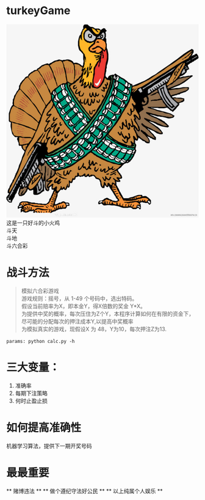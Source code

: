 # turkeyGame
![turkeyGame](https://github.com/zhoujinl/turkeyGame/blob/master/turkey.jpg?raw=true "我是好斗的小火鸡")
这是一只好斗的小火鸡  
斗天  
斗地  
斗六合彩  

# 战斗方法
>模拟六合彩游戏  
游戏规则：摇号，从 1-49 个号码中，选出特码。  
假设当前赔率为X，即本金Y，得X倍数的奖金 Y*X。  
为提供中奖的概率，每次压住为Z个Y，本程序计算如何在有限的资金下，尽可能的分配每次的押注成本Y,以提高中奖概率  
为模拟真实的游戏，现假设X 为 48，Y为10，每次押注Z为13.  
```
params: python calc.py -h   
```
# 三大变量：
1. 准确率
2. 每期下注策略
3. 何时止盈止损

# 如何提高准确性
机器学习算法，提供下一期开奖号码

# 最最重要
** 赌博违法 **
** 做个遵纪守法好公民 **
** 以上纯属个人娱乐 **